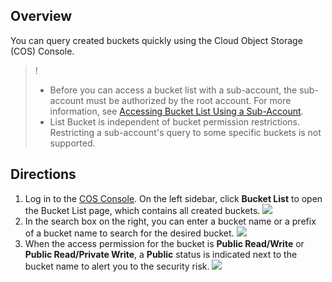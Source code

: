 ## Overview
You can query created buckets quickly using the Cloud Object Storage (COS) Console.

>!
>- Before you can access a bucket list with a sub-account, the sub-account must be authorized by the root account. For more information, see [Accessing Bucket List Using a Sub-Account](https://cloud.tencent.com/document/product/436/17061).
>- List Bucket is independent of bucket permission restrictions. Restricting a sub-account's query to some specific buckets is not supported.

## Directions

1. Log in to the [COS Console](https://console.cloud.tencent.com/cos5). On the left sidebar, click **Bucket List** to open the Bucket List page, which contains all created buckets.
![](https://main.qcloudimg.com/raw/8a4ceacd4892f0f9f660a6f6fa9dacd0.png)
2. In the search box on the right, you can enter a bucket name or a prefix of a bucket name to search for the desired bucket.
![](https://main.qcloudimg.com/raw/79c6a7ad8ac0e8d79c9a73cb3ab629d5.png)
3. When the access permission for the bucket is **Public Read/Write** or **Public Read/Private Write**, a **Public** status is indicated next to the bucket name to alert you to the security risk.
![](https://main.qcloudimg.com/raw/6bee05e3df964e345cfb60257760ae1d.png)
